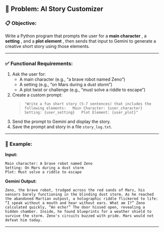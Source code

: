 ## 🎨 Problem: **AI Story Customizer**

### 📋 Objective:

Write a Python program that prompts the user for a  **main character** , a  **setting** , and a  **plot element** , then sends that input to Gemini to generate a creative short story using those elements.

---

### ✅ Functional Requirements:

1. Ask the user for:
   * A main character (e.g., “a brave robot named Zeno”)
   * A setting (e.g., “on Mars during a dust storm”)
   * A plot twist or challenge (e.g., “must solve a riddle to escape”)
2. Create a custom prompt:
   > `"Write a fun short story (5-7 sentences) that includes the following elements:   Main Character: {user_character}   Setting: {user_setting}   Plot Element: {user_plot}"`
   >
3. Send the prompt to Gemini and display the story.
4. Save the prompt and story in a file `story_log.txt`.

---

### 🧪 Example:

**Input:**

```
Main character: A brave robot named Zeno
Setting: On Mars during a dust storm
Plot: Must solve a riddle to escape
```

**Gemini Output:**

```
Zeno, the brave robot, trudged across the red sands of Mars, his sensors barely functioning in the blinding dust storm. As he reached the abandoned Martian outpost, a holographic riddle flickered to life: “I speak without a mouth and hear without ears. What am I?” Zeno calculated quickly, “An echo!” The door hissed open, revealing a hidden chamber. Inside, he found blueprints for a weather shield to survive the storm. Zeno's circuits buzzed with pride. Mars would not defeat him today.
```

---
